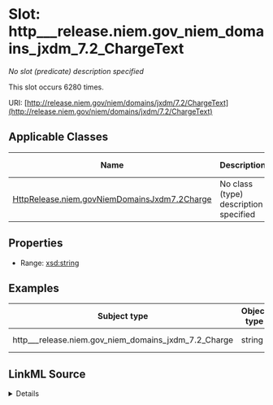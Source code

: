 

# Slot: http___release.niem.gov_niem_domains_jxdm_7.2_ChargeText


_No slot (predicate) description specified_






This slot occurs 6280 times.


URI: [http://release.niem.gov/niem/domains/jxdm/7.2/ChargeText](http://release.niem.gov/niem/domains/jxdm/7.2/ChargeText)



<!-- no inheritance hierarchy -->





## Applicable Classes

| Name | Description | Modifies Slot |
| --- | --- | --- |
| [HttpRelease.niem.govNiemDomainsJxdm7.2Charge](../classes/HttpRelease.niem.govNiemDomainsJxdm7.2Charge.md) | No class (type) description specified |  yes  |







## Properties

* Range: [xsd:string](http://www.w3.org/2001/XMLSchema#string)






## Examples

| Subject type | Object type | Example subject | Example object | Occurrences |
| --- | --- | --- | --- | --- |
| http___release.niem.gov_niem_domains_jxdm_7.2_Charge | string | scales:/Charge/casd;;3:17-cr-00001_c0-1 | 18:111(a) | 6280 |




## LinkML Source

<details>

```yaml
name: http___release.niem.gov_niem_domains_jxdm_7.2_ChargeText
annotations:
  count:
    tag: count
    value: 6280
description: No slot (predicate) description specified
examples:
- object:
    example_object: 18:111(a)
    example_object_type: string
    example_predicate: http://release.niem.gov/niem/domains/jxdm/7.2/ChargeText
    example_subject: scales:/Charge/casd;;3:17-cr-00001_c0-1
    example_subject_type: http___release.niem.gov_niem_domains_jxdm_7.2_Charge
from_schema: scales-kg
rank: 1000
slot_uri: http://release.niem.gov/niem/domains/jxdm/7.2/ChargeText
alias: http___release.niem.gov_niem_domains_jxdm_7.2_ChargeText
domain_of:
- http___release.niem.gov_niem_domains_jxdm_7.2_Charge
range: string

```
</details>